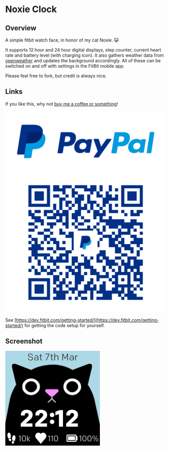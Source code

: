 # Noxie Clock

## Overview

A simple fitbit watch face, in honor of my cat Noxie. 😺

It supports 12 hour and 24 hour digital displays, step counter, current heart rate and battery level
(with charging icon). It also gathers weather data from [openweather](https://openweathermap.org)
and updates the background accordingly. All of these can be switched on and off with settings in the
FitBit mobile app.

Please feel free to fork, but credit is always nice.

## Links

If you like this, why not [buy me a coffee or something](https://www.paypal.me/michaelragray)!

![PayPal](https://github.com/mikeygray/noxie-clock/blob/master/media/paypal.png 'PayPal')

See [https://dev.fitbit.com/getting-started/](https://dev.fitbit.com/getting-started/) for getting
the code setup for yourself.

## Screenshot

![Screenshot](https://github.com/mikeygray/noxie-clock/blob/master/media/screenshot-1.png 'Screenshot')
